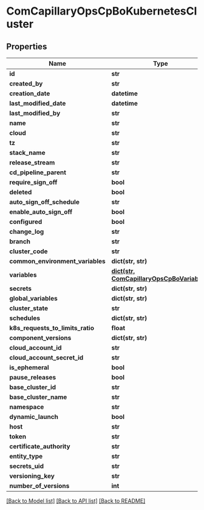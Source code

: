 # ComCapillaryOpsCpBoKubernetesCluster

## Properties
Name | Type | Description | Notes
------------ | ------------- | ------------- | -------------
**id** | **str** |  | [optional] 
**created_by** | **str** |  | [optional] 
**creation_date** | **datetime** |  | [optional] 
**last_modified_date** | **datetime** |  | [optional] 
**last_modified_by** | **str** |  | [optional] 
**name** | **str** |  | 
**cloud** | **str** |  | 
**tz** | **str** |  | 
**stack_name** | **str** |  | 
**release_stream** | **str** |  | 
**cd_pipeline_parent** | **str** |  | [optional] 
**require_sign_off** | **bool** |  | [optional] 
**deleted** | **bool** |  | [optional] 
**auto_sign_off_schedule** | **str** |  | [optional] 
**enable_auto_sign_off** | **bool** |  | [optional] 
**configured** | **bool** |  | [optional] 
**change_log** | **str** |  | [optional] 
**branch** | **str** |  | [optional] 
**cluster_code** | **str** |  | [optional] 
**common_environment_variables** | **dict(str, str)** |  | [optional] 
**variables** | [**dict(str, ComCapillaryOpsCpBoVariables)**](ComCapillaryOpsCpBoVariables.md) |  | [optional] 
**secrets** | **dict(str, str)** |  | [optional] 
**global_variables** | **dict(str, str)** |  | [optional] 
**cluster_state** | **str** |  | [optional] 
**schedules** | **dict(str, str)** |  | [optional] 
**k8s_requests_to_limits_ratio** | **float** |  | [optional] 
**component_versions** | **dict(str, str)** |  | [optional] 
**cloud_account_id** | **str** |  | [optional] 
**cloud_account_secret_id** | **str** |  | [optional] 
**is_ephemeral** | **bool** |  | [optional] 
**pause_releases** | **bool** |  | [optional] 
**base_cluster_id** | **str** |  | [optional] 
**base_cluster_name** | **str** |  | [optional] 
**namespace** | **str** |  | [optional] 
**dynamic_launch** | **bool** |  | [optional] 
**host** | **str** |  | [optional] 
**token** | **str** |  | [optional] 
**certificate_authority** | **str** |  | [optional] 
**entity_type** | **str** |  | [optional] 
**secrets_uid** | **str** |  | [optional] 
**versioning_key** | **str** |  | [optional] 
**number_of_versions** | **int** |  | [optional] 

[[Back to Model list]](../README.md#documentation-for-models) [[Back to API list]](../README.md#documentation-for-api-endpoints) [[Back to README]](../README.md)

